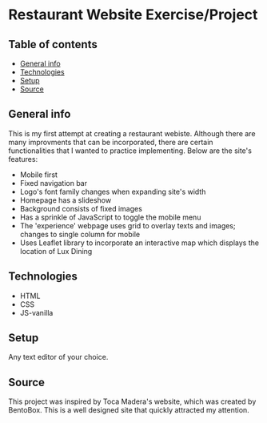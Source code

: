 # Restaurant Website Exercise/Project

## Table of contents

- [General info](#general-info)
- [Technologies](#technologies)
- [Setup](#setup)
- [Source](#source)

## General info

This is my first attempt at creating a restaurant webiste. Although there are many improvments that can be incorporated, there are certain functionalities that I wanted to practice implementing. Below are the site's features:

- Mobile first
- Fixed navigation bar
- Logo's font family changes when expanding site's width
- Homepage has a slideshow
- Background consists of fixed images
- Has a sprinkle of JavaScript to toggle the mobile menu
- The 'experience' webpage uses grid to overlay texts and images; changes to single column for mobile
- Uses Leaflet library to incorporate an interactive map which displays the location of Lux Dining

## Technologies

- HTML
- CSS
- JS-vanilla

## Setup

Any text editor of your choice.

## Source

This project was inspired by Toca Madera's website, which was created by BentoBox. This is a well designed site that quickly attracted my attention.
